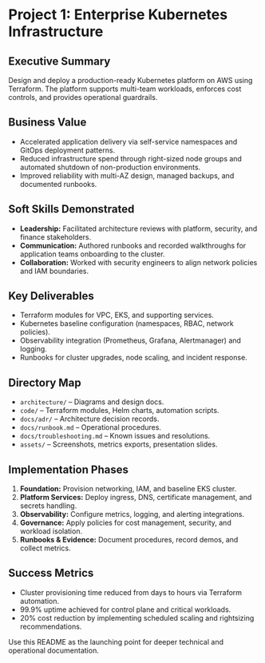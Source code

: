 # Project 1: Enterprise Kubernetes Infrastructure

## Executive Summary
Design and deploy a production-ready Kubernetes platform on AWS using Terraform. The platform supports multi-team workloads, enforces cost controls, and provides operational guardrails.

## Business Value
- Accelerated application delivery via self-service namespaces and GitOps deployment patterns.
- Reduced infrastructure spend through right-sized node groups and automated shutdown of non-production environments.
- Improved reliability with multi-AZ design, managed backups, and documented runbooks.

## Soft Skills Demonstrated
- **Leadership:** Facilitated architecture reviews with platform, security, and finance stakeholders.
- **Communication:** Authored runbooks and recorded walkthroughs for application teams onboarding to the cluster.
- **Collaboration:** Worked with security engineers to align network policies and IAM boundaries.

## Key Deliverables
- Terraform modules for VPC, EKS, and supporting services.
- Kubernetes baseline configuration (namespaces, RBAC, network policies).
- Observability integration (Prometheus, Grafana, Alertmanager) and logging.
- Runbooks for cluster upgrades, node scaling, and incident response.

## Directory Map
- `architecture/` – Diagrams and design docs.
- `code/` – Terraform modules, Helm charts, automation scripts.
- `docs/adr/` – Architecture decision records.
- `docs/runbook.md` – Operational procedures.
- `docs/troubleshooting.md` – Known issues and resolutions.
- `assets/` – Screenshots, metrics exports, presentation slides.

## Implementation Phases
1. **Foundation:** Provision networking, IAM, and baseline EKS cluster.
2. **Platform Services:** Deploy ingress, DNS, certificate management, and secrets handling.
3. **Observability:** Configure metrics, logging, and alerting integrations.
4. **Governance:** Apply policies for cost management, security, and workload isolation.
5. **Runbooks & Evidence:** Document procedures, record demos, and collect metrics.

## Success Metrics
- Cluster provisioning time reduced from days to hours via Terraform automation.
- 99.9% uptime achieved for control plane and critical workloads.
- 20% cost reduction by implementing scheduled scaling and rightsizing recommendations.

Use this README as the launching point for deeper technical and operational documentation.
